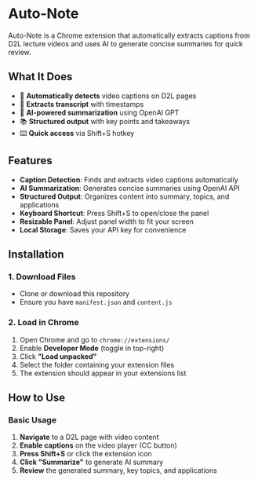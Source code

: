 # Auto-Note

Auto-Note is a Chrome extension that automatically extracts captions from D2L lecture videos and uses AI to generate concise summaries for quick review.

## What It Does

- 🎥 **Automatically detects** video captions on D2L pages
- 📝 **Extracts transcript** with timestamps
- 🤖 **AI-powered summarization** using OpenAI GPT
- 📚 **Structured output** with key points and takeaways
- ⌨️ **Quick access** via Shift+S hotkey

## Features

- **Caption Detection**: Finds and extracts video captions automatically
- **AI Summarization**: Generates concise summaries using OpenAI API
- **Structured Output**: Organizes content into summary, topics, and applications
- **Keyboard Shortcut**: Press Shift+S to open/close the panel
- **Resizable Panel**: Adjust panel width to fit your screen
- **Local Storage**: Saves your API key for convenience

## Installation

### 1. Download Files
- Clone or download this repository
- Ensure you have `manifest.json` and `content.js`

### 2. Load in Chrome
1. Open Chrome and go to `chrome://extensions/`
2. Enable **Developer Mode** (toggle in top-right)
3. Click **"Load unpacked"**
4. Select the folder containing your extension files
5. The extension should appear in your extensions list


## How to Use

### Basic Usage
1. **Navigate** to a D2L page with video content
2. **Enable captions** on the video player (CC button)
3. **Press Shift+S** or click the extension icon
4. **Click "Summarize"** to generate AI summary
5. **Review** the generated summary, key topics, and applications




